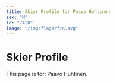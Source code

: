 ```yaml
---
title: Skier Profile for Paavo Huhtinen
sex: "M"
id: "7428"
image: "/img/flags/fin.svg" 
---
```


# Skier Profile

This page is for: Paavo Huhtinen.
    